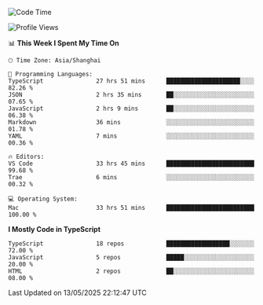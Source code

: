 <!--START_SECTION:waka-->
![Code Time](http://img.shields.io/badge/Code%20Time-7%2C706%20hrs%2039%20mins-blue)

![Profile Views](http://img.shields.io/badge/Profile%20Views-0-blue)

📊 **This Week I Spent My Time On** 

```text
🕑︎ Time Zone: Asia/Shanghai

💬 Programming Languages: 
TypeScript               27 hrs 51 mins      █████████████████████░░░░   82.26 % 
JSON                     2 hrs 35 mins       ██░░░░░░░░░░░░░░░░░░░░░░░   07.65 % 
JavaScript               2 hrs 9 mins        ██░░░░░░░░░░░░░░░░░░░░░░░   06.38 % 
Markdown                 36 mins             ░░░░░░░░░░░░░░░░░░░░░░░░░   01.78 % 
YAML                     7 mins              ░░░░░░░░░░░░░░░░░░░░░░░░░   00.36 % 

🔥 Editors: 
VS Code                  33 hrs 45 mins      █████████████████████████   99.68 % 
Trae                     6 mins              ░░░░░░░░░░░░░░░░░░░░░░░░░   00.32 % 

💻 Operating System: 
Mac                      33 hrs 51 mins      █████████████████████████   100.00 % 
```

**I Mostly Code in TypeScript** 

```text
TypeScript               18 repos            ██████████████████░░░░░░░   72.00 % 
JavaScript               5 repos             █████░░░░░░░░░░░░░░░░░░░░   20.00 % 
HTML                     2 repos             ██░░░░░░░░░░░░░░░░░░░░░░░   08.00 % 
```




 Last Updated on 13/05/2025 22:12:47 UTC
<!--END_SECTION:waka-->
